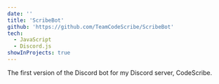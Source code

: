 ```yaml
---
date: ''
title: 'ScribeBot'
github: 'https://github.com/TeamCodeScribe/ScribeBot'
tech:
  - JavaScript
  - Discord.js
showInProjects: true
---
```


The first version of the Discord bot for my Discord server, CodeScribe.
